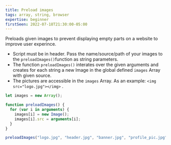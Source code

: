 ```yaml
---
title: Preload images
tags: array, string, browser
expertise: beginner
firstSeen: 2022-07-18T21:30:00-05:00
---
```


Preloads given images to prevent displaying empty parts on a website to improve user experince.

- Script must be in header. Pass the name/source/path of your images to the `preloadImages()`function as string parameters.
- The function `preloadImages()` interates over the given arguments and creates for each string a new Image in the global defined `images` Array with given source.
- The pictures are accessible in the `images` Array. As an example: `<img src="logo.jpg"></img>` .

```js
let images = new Array();

function preloadImages() {
  for (var i in arguments) {
    images[i] = new Image();
    images[i].src = arguments[i];
  }
}
```

```js
preloadImages("logo.jpg", "header.jpg", "banner.jpg", "profile_pic.jpg");
```
```
